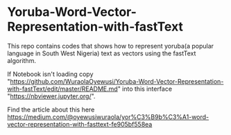 # Yoruba-Word-Vector-Representation-with-fastText
This repo contains codes that shows how to represent yoruba(a popular language in South West Nigeria) text as vectors using the fastText algorithm.

If Notebook isn't loading
copy "https://github.com/WuraolaOyewusi/Yoruba-Word-Vector-Representation-with-fastText/edit/master/README.md" into this interface 
"https://nbviewer.jupyter.org/".

Find the article about this here https://medium.com/@oyewusiwuraola/yor%C3%B9b%C3%A1-word-vector-representation-with-fasttext-fe905bf558ea

